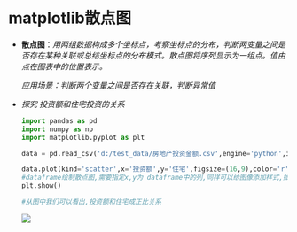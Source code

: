 # matplotlib散点图

- **散点图**：*用两组数据构成多个坐标点，考察坐标点的分布，判断两变量之间是否存在某种关联或总结坐标点的分布模式。散点图将序列显示为一组点。值由点在图表中的位置表示。*

  *应用场景：判断两个变量之间是否存在关联，判断异常值*

- *探究 投资额和住宅投资的关系*

  ```python
  import pandas as pd
  import numpy as np
  import matplotlib.pyplot as plt
  
  data = pd.read_csv('d:/test_data/房地产投资金额.csv',engine='python',index_col=0)
  
  data.plot(kind='scatter',x='投资额',y='住宅',figsize=(16,9),color='r')
  #dataframe绘制散点图,需要指定x,y为 dataframe中的列,同样可以给图像添加样式,如指定color,alpha,marker
  plt.show()
  
  #从图中我们可以看出,投资额和住宅成正比关系
  ```

  ![](C:\Users\唐禹\Desktop\数据分析-唐禹\matplotlib\图\散点图.png)
